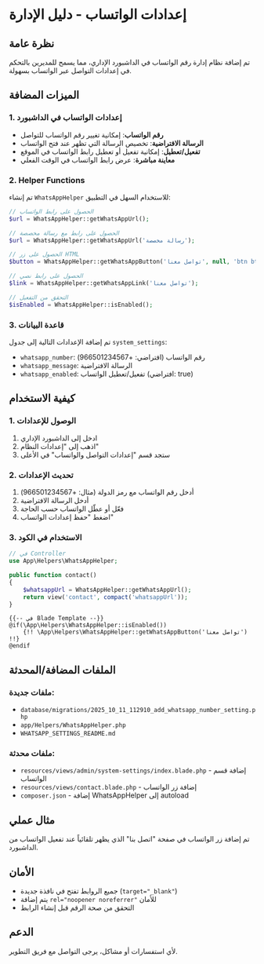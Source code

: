 # إعدادات الواتساب - دليل الإدارة

## نظرة عامة

تم إضافة نظام إدارة رقم الواتساب في الداشبورد الإداري، مما يسمح للمديرين بالتحكم في إعدادات التواصل عبر الواتساب بسهولة.

## الميزات المضافة

### 1. إعدادات الواتساب في الداشبورد

-   **رقم الواتساب**: إمكانية تغيير رقم الواتساب للتواصل
-   **الرسالة الافتراضية**: تخصيص الرسالة التي تظهر عند فتح الواتساب
-   **تفعيل/تعطيل**: إمكانية تفعيل أو تعطيل رابط الواتساب في الموقع
-   **معاينة مباشرة**: عرض رابط الواتساب في الوقت الفعلي

### 2. Helper Functions

تم إنشاء `WhatsAppHelper` للاستخدام السهل في التطبيق:

```php
// الحصول على رابط الواتساب
$url = WhatsAppHelper::getWhatsAppUrl();

// الحصول على رابط مع رسالة مخصصة
$url = WhatsAppHelper::getWhatsAppUrl('رسالة مخصصة');

// الحصول على زر HTML
$button = WhatsAppHelper::getWhatsAppButton('تواصل معنا', null, 'btn btn-success');

// الحصول على رابط نصي
$link = WhatsAppHelper::getWhatsAppLink('تواصل معنا');

// التحقق من التفعيل
$isEnabled = WhatsAppHelper::isEnabled();
```

### 3. قاعدة البيانات

تم إضافة الإعدادات التالية إلى جدول `system_settings`:

-   `whatsapp_number`: رقم الواتساب (افتراضي: +966501234567)
-   `whatsapp_message`: الرسالة الافتراضية
-   `whatsapp_enabled`: تفعيل/تعطيل الواتساب (افتراضي: true)

## كيفية الاستخدام

### 1. الوصول للإعدادات

1. ادخل إلى الداشبورد الإداري
2. اذهب إلى "إعدادات النظام"
3. ستجد قسم "إعدادات التواصل والواتساب" في الأعلى

### 2. تحديث الإعدادات

1. أدخل رقم الواتساب مع رمز الدولة (مثال: +966501234567)
2. أدخل الرسالة الافتراضية
3. فعّل أو عطّل الواتساب حسب الحاجة
4. اضغط "حفظ إعدادات الواتساب"

### 3. الاستخدام في الكود

```php
// في Controller
use App\Helpers\WhatsAppHelper;

public function contact()
{
    $whatsappUrl = WhatsAppHelper::getWhatsAppUrl();
    return view('contact', compact('whatsappUrl'));
}
```

```blade
{{-- في Blade Template --}}
@if(\App\Helpers\WhatsAppHelper::isEnabled())
    {!! \App\Helpers\WhatsAppHelper::getWhatsAppButton('تواصل معنا') !!}
@endif
```

## الملفات المضافة/المحدثة

### ملفات جديدة:

-   `database/migrations/2025_10_11_112910_add_whatsapp_number_setting.php`
-   `app/Helpers/WhatsAppHelper.php`
-   `WHATSAPP_SETTINGS_README.md`

### ملفات محدثة:

-   `resources/views/admin/system-settings/index.blade.php` - إضافة قسم الواتساب
-   `resources/views/contact.blade.php` - إضافة زر الواتساب
-   `composer.json` - إضافة WhatsAppHelper إلى autoload

## مثال عملي

تم إضافة زر الواتساب في صفحة "اتصل بنا" الذي يظهر تلقائياً عند تفعيل الواتساب من الداشبورد.

## الأمان

-   جميع الروابط تفتح في نافذة جديدة (`target="_blank"`)
-   يتم إضافة `rel="noopener noreferrer"` للأمان
-   التحقق من صحة الرقم قبل إنشاء الرابط

## الدعم

لأي استفسارات أو مشاكل، يرجى التواصل مع فريق التطوير.
